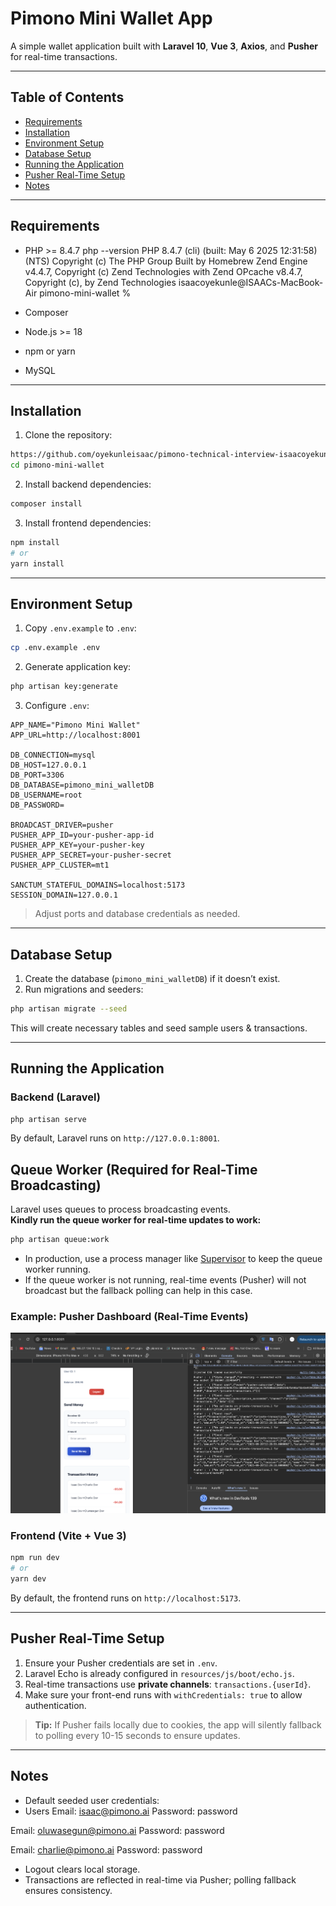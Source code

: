 # Pimono Mini Wallet App

A simple wallet application built with **Laravel 10**, **Vue 3**, **Axios**, and **Pusher** for real-time transactions.

---

## Table of Contents

* [Requirements](#requirements)
* [Installation](#installation)
* [Environment Setup](#environment-setup)
* [Database Setup](#database-setup)
* [Running the Application](#running-the-application)
* [Pusher Real-Time Setup](#pusher-real-time-setup)
* [Notes](#notes)

---

## Requirements

* PHP >= 8.4.7
php --version
PHP 8.4.7 (cli) (built: May  6 2025 12:31:58) (NTS)
Copyright (c) The PHP Group
Built by Homebrew
Zend Engine v4.4.7, Copyright (c) Zend Technologies
    with Zend OPcache v8.4.7, Copyright (c), by Zend Technologies
isaacoyekunle@ISAACs-MacBook-Air pimono-mini-wallet % 

* Composer
* Node.js >= 18
* npm or yarn
* MySQL

---

## Installation

1. Clone the repository:

```bash
https://github.com/oyekunleisaac/pimono-technical-interview-isaacoyekunle.git
cd pimono-mini-wallet
```

2. Install backend dependencies:

```bash
composer install
```

3. Install frontend dependencies:

```bash
npm install
# or
yarn install
```

---

## Environment Setup

1. Copy `.env.example` to `.env`:

```bash
cp .env.example .env
```

2. Generate application key:

```bash
php artisan key:generate
```

3. Configure `.env`:

```env
APP_NAME="Pimono Mini Wallet"
APP_URL=http://localhost:8001

DB_CONNECTION=mysql
DB_HOST=127.0.0.1
DB_PORT=3306
DB_DATABASE=pimono_mini_walletDB
DB_USERNAME=root
DB_PASSWORD=

BROADCAST_DRIVER=pusher
PUSHER_APP_ID=your-pusher-app-id
PUSHER_APP_KEY=your-pusher-key
PUSHER_APP_SECRET=your-pusher-secret
PUSHER_APP_CLUSTER=mt1

SANCTUM_STATEFUL_DOMAINS=localhost:5173
SESSION_DOMAIN=127.0.0.1
```

> Adjust ports and database credentials as needed.

---

## Database Setup

1. Create the database (`pimono_mini_walletDB`) if it doesn’t exist.
2. Run migrations and seeders:

```bash
php artisan migrate --seed
```

This will create necessary tables and seed sample users & transactions.

---

## Running the Application

### Backend (Laravel)

```bash
php artisan serve
```

By default, Laravel runs on `http://127.0.0.1:8001`.


## Queue Worker (Required for Real-Time Broadcasting)

Laravel uses queues to process broadcasting events.  
**Kindly run the queue worker for real-time updates to work:**

```bash
php artisan queue:work
```

- In production, use a process manager like [Supervisor](https://laravel.com/docs/10.x/queues#supervisor-configuration) to keep the queue worker running.
- If the queue worker is not running, real-time events (Pusher) will not broadcast but the fallback polling can help in this case.

### Example: Pusher Dashboard (Real-Time Events)

![Pusher Dashboard](assets/pusher-dashboard.png)

### Frontend (Vite + Vue 3)

```bash
npm run dev
# or
yarn dev
```

By default, the frontend runs on `http://localhost:5173`.

---

## Pusher Real-Time Setup

1. Ensure your Pusher credentials are set in `.env`.
2. Laravel Echo is already configured in `resources/js/boot/echo.js`.
3. Real-time transactions use **private channels**: `transactions.{userId}`.
4. Make sure your front-end runs with `withCredentials: true` to allow authentication.

> **Tip:** If Pusher fails locally due to cookies, the app will silently fallback to polling every 10-15 seconds to ensure updates.

---

## Notes

* Default seeded user credentials:
* Users
Email: isaac@pimono.ai
Password: password

Email: oluwasegun@pimono.ai
Password: password

Email: charlie@pimono.ai
Password: password

* Logout clears local storage.
* Transactions are reflected in real-time via Pusher; polling fallback ensures consistency.
